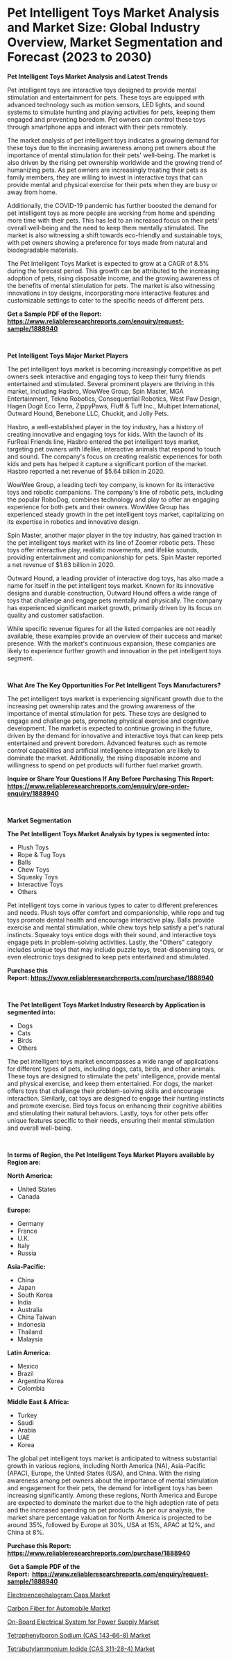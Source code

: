 <p><h1>Pet Intelligent Toys Market Analysis and Market Size: Global Industry Overview, Market Segmentation and Forecast (2023 to 2030)</h1></p><p><strong>Pet Intelligent Toys Market Analysis and Latest Trends</strong></p>
<p><p>Pet intelligent toys are interactive toys designed to provide mental stimulation and entertainment for pets. These toys are equipped with advanced technology such as motion sensors, LED lights, and sound systems to simulate hunting and playing activities for pets, keeping them engaged and preventing boredom. Pet owners can control these toys through smartphone apps and interact with their pets remotely.</p><p>The market analysis of pet intelligent toys indicates a growing demand for these toys due to the increasing awareness among pet owners about the importance of mental stimulation for their pets' well-being. The market is also driven by the rising pet ownership worldwide and the growing trend of humanizing pets. As pet owners are increasingly treating their pets as family members, they are willing to invest in interactive toys that can provide mental and physical exercise for their pets when they are busy or away from home.</p><p>Additionally, the COVID-19 pandemic has further boosted the demand for pet intelligent toys as more people are working from home and spending more time with their pets. This has led to an increased focus on their pets' overall well-being and the need to keep them mentally stimulated. The market is also witnessing a shift towards eco-friendly and sustainable toys, with pet owners showing a preference for toys made from natural and biodegradable materials.</p><p>The Pet Intelligent Toys Market is expected to grow at a CAGR of 8.5% during the forecast period. This growth can be attributed to the increasing adoption of pets, rising disposable income, and the growing awareness of the benefits of mental stimulation for pets. The market is also witnessing innovations in toy designs, incorporating more interactive features and customizable settings to cater to the specific needs of different pets.</p></p>
<p><strong>Get a Sample PDF of the Report:&nbsp; <a href="https://www.reliableresearchreports.com/enquiry/request-sample/1888940">https://www.reliableresearchreports.com/enquiry/request-sample/1888940</a></strong></p>
<p>&nbsp;</p>
<p><strong>Pet Intelligent Toys Major Market Players</strong></p>
<p><p>The pet intelligent toys market is becoming increasingly competitive as pet owners seek interactive and engaging toys to keep their furry friends entertained and stimulated. Several prominent players are thriving in this market, including Hasbro, WowWee Group, Spin Master, MGA Entertainment, Tekno Robotics, Consequential Robotics, West Paw Design, Hagen Dogit Eco Terra, ZippyPaws, Fluff & Tuff Inc., Multipet International, Outward Hound, Benebone LLC, Chuckit, and Jolly Pets.</p><p>Hasbro, a well-established player in the toy industry, has a history of creating innovative and engaging toys for kids. With the launch of its FurReal Friends line, Hasbro entered the pet intelligent toys market, targeting pet owners with lifelike, interactive animals that respond to touch and sound. The company's focus on creating realistic experiences for both kids and pets has helped it capture a significant portion of the market. Hasbro reported a net revenue of $5.64 billion in 2020.</p><p>WowWee Group, a leading tech toy company, is known for its interactive toys and robotic companions. The company's line of robotic pets, including the popular RoboDog, combines technology and play to offer an engaging experience for both pets and their owners. WowWee Group has experienced steady growth in the pet intelligent toys market, capitalizing on its expertise in robotics and innovative design.</p><p>Spin Master, another major player in the toy industry, has gained traction in the pet intelligent toys market with its line of Zoomer robotic pets. These toys offer interactive play, realistic movements, and lifelike sounds, providing entertainment and companionship for pets. Spin Master reported a net revenue of $1.63 billion in 2020.</p><p>Outward Hound, a leading provider of interactive dog toys, has also made a name for itself in the pet intelligent toys market. Known for its innovative designs and durable construction, Outward Hound offers a wide range of toys that challenge and engage pets mentally and physically. The company has experienced significant market growth, primarily driven by its focus on quality and customer satisfaction.</p><p>While specific revenue figures for all the listed companies are not readily available, these examples provide an overview of their success and market presence. With the market's continuous expansion, these companies are likely to experience further growth and innovation in the pet intelligent toys segment.</p></p>
<p>&nbsp;</p>
<p><strong>What Are The Key Opportunities For Pet Intelligent Toys Manufacturers?</strong></p>
<p><p>The pet intelligent toys market is experiencing significant growth due to the increasing pet ownership rates and the growing awareness of the importance of mental stimulation for pets. These toys are designed to engage and challenge pets, promoting physical exercise and cognitive development. The market is expected to continue growing in the future, driven by the demand for innovative and interactive toys that can keep pets entertained and prevent boredom. Advanced features such as remote control capabilities and artificial intelligence integration are likely to dominate the market. Additionally, the rising disposable income and willingness to spend on pet products will further fuel market growth.</p></p>
<p><strong>Inquire or Share Your Questions If Any Before Purchasing This Report: <a href="https://www.reliableresearchreports.com/enquiry/pre-order-enquiry/1888940">https://www.reliableresearchreports.com/enquiry/pre-order-enquiry/1888940</a></strong></p>
<p>&nbsp;</p>
<p><strong>Market Segmentation</strong></p>
<p><strong>The Pet Intelligent Toys Market Analysis by types is segmented into:</strong></p>
<p><ul><li>Plush Toys</li><li>Rope & Tug Toys</li><li>Balls</li><li>Chew Toys</li><li>Squeaky Toys</li><li>Interactive Toys</li><li>Others</li></ul></p>
<p><p>Pet intelligent toys come in various types to cater to different preferences and needs. Plush toys offer comfort and companionship, while rope and tug toys promote dental health and encourage interactive play. Balls provide exercise and mental stimulation, while chew toys help satisfy a pet's natural instincts. Squeaky toys entice dogs with their sound, and interactive toys engage pets in problem-solving activities. Lastly, the "Others" category includes unique toys that may include puzzle toys, treat-dispensing toys, or even electronic toys designed to keep pets entertained and stimulated.</p></p>
<p><strong>Purchase this Report:&nbsp;<a href="https://www.reliableresearchreports.com/purchase/1888940">https://www.reliableresearchreports.com/purchase/1888940</a></strong></p>
<p>&nbsp;</p>
<p><strong>The Pet Intelligent Toys Market Industry Research by Application is segmented into:</strong></p>
<p><ul><li>Dogs</li><li>Cats</li><li>Birds</li><li>Others</li></ul></p>
<p><p>The pet intelligent toys market encompasses a wide range of applications for different types of pets, including dogs, cats, birds, and other animals. These toys are designed to stimulate the pets' intelligence, provide mental and physical exercise, and keep them entertained. For dogs, the market offers toys that challenge their problem-solving skills and encourage interaction. Similarly, cat toys are designed to engage their hunting instincts and promote exercise. Bird toys focus on enhancing their cognitive abilities and stimulating their natural behaviors. Lastly, toys for other pets offer unique features specific to their needs, ensuring their mental stimulation and overall well-being.</p></p>
<p>&nbsp;</p>
<p><strong>In terms of Region, the Pet Intelligent Toys Market Players available by Region are:</strong></p>
<p>
    <p> <strong> North America: </strong>
        <ul>
            <li>United States</li>
            <li>Canada</li>
        </ul>
        </p> 
    <p> <strong> Europe: </strong>
        <ul>
            <li>Germany</li>
            <li>France</li>
            <li>U.K.</li>
            <li>Italy</li>
            <li>Russia</li>
        </ul>
        </p> 
    <p> <strong> Asia-Pacific: </strong>
        <ul>
            <li>China</li>
            <li>Japan</li>
            <li>South Korea</li>
            <li>India</li>
            <li>Australia</li>
            <li>China Taiwan</li>
            <li>Indonesia</li>
            <li>Thailand</li>
            <li>Malaysia</li>
        </ul>
        </p> 
    <p> <strong> Latin America: </strong>
        <ul>
            <li>Mexico</li>
            <li>Brazil</li>
            <li>Argentina Korea</li>
            <li>Colombia</li>
        </ul>
        </p> 
    <p> <strong> Middle East & Africa: </strong>
        <ul>
            <li>Turkey</li>
            <li>Saudi</li>
            <li>Arabia</li>
            <li>UAE</li>
            <li>Korea</li>
        </ul>
    </p>
    </p>
<p><p>The global pet intelligent toys market is anticipated to witness substantial growth in various regions, including North America (NA), Asia-Pacific (APAC), Europe, the United States (USA), and China. With the rising awareness among pet owners about the importance of mental stimulation and engagement for their pets, the demand for intelligent toys has been increasing significantly. Among these regions, North America and Europe are expected to dominate the market due to the high adoption rate of pets and the increased spending on pet products. As per our analysis, the market share percentage valuation for North America is projected to be around 35%, followed by Europe at 30%, USA at 15%, APAC at 12%, and China at 8%.</p></p>
<p><strong>Purchase this Report: <a href="https://www.reliableresearchreports.com/purchase/1888940">https://www.reliableresearchreports.com/purchase/1888940</a></strong></p>
<p>&nbsp;<strong>Get a Sample PDF of the Report:&nbsp;&nbsp;<a href="https://www.reliableresearchreports.com/enquiry/request-sample/1888940">https://www.reliableresearchreports.com/enquiry/request-sample/1888940</a></strong></p>
<p><strong></strong></p>
<p><p><a href="https://github.com/RickHolmes3/Market-Research-Report-List-1/blob/main/electroencephalogram-caps-market.md">Electroencephalogram Caps Market</a></p><p><a href="https://medium.com/@mayankdeswal9588dm/carbon-fiber-for-automobile-market-analysis-and-sze-forecasted-for-period-from-2023-to-2030-b61301f03557">Carbon Fiber for Automobile Market</a></p><p><a href="https://medium.com/@santosh.reportprime/on-board-electrical-system-for-power-supply-market-trends-forecast-and-competitive-analysis-to-1d958862d3e9">On-Board Electrical System for Power Supply Market</a></p><p><a href="https://www.linkedin.com/pulse/tetraphenylboron-sodium-cas-143-66-8-market-size-share-global-t8z3f/">Tetraphenylboron Sodium (CAS 143-66-8) Market</a></p><p><a href="https://www.linkedin.com/pulse/tetrabutylammonium-iodide-cas-311-28-4-market-size-share-ewuhf/">Tetrabutylammonium Iodide (CAS 311-28-4) Market</a></p></p>